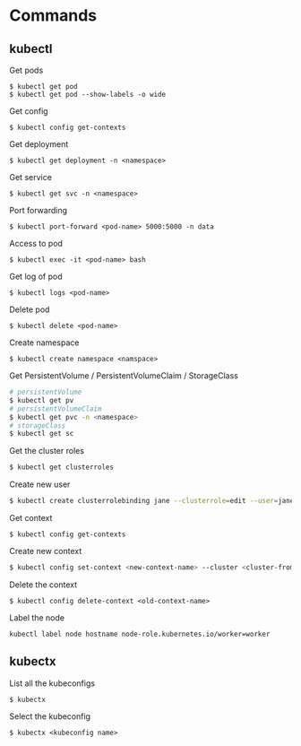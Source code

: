 # Commands

## kubectl

Get pods

```text
$ kubectl get pod
$ kubectl get pod --show-labels -o wide
```

Get config

```text
$ kubectl config get-contexts
```

Get deployment

```text
$ kubectl get deployment -n <namespace>
```

Get service

```text
$ kubectl get svc -n <namespace>
```

Port forwarding

```text
$ kubectl port-forward <pod-name> 5000:5000 -n data
```

Access to pod

```text
$ kubectl exec -it <pod-name> bash
```

Get log of pod

```text
$ kubectl logs <pod-name>
```

Delete pod

```text
$ kubectl delete <pod-name>
```

Create namespace

```text
$ kubectl create namespace <namspace>
```

Get PersistentVolume / PersistentVolumeClaim / StorageClass

```bash
# persistentVolume
$ kubectl get pv
# persistentVolumeClaim
$ kubectl get pvc -n <namespace>
# storageClass
$ kubectl get sc
```

Get the cluster roles

```bash
$ kubectl get clusterroles
```

Create new user 

```bash
$ kubectl create clusterrolebinding jane --clusterrole=edit --user=jane
```

Get context

```text
$ kubectl config get-contexts
```

Create new context

```bash
$ kubectl config set-context <new-context-name> --cluster <cluster-from-old-context> --user <auth-info-from-old-context>
```

Delete the context

```text
$ kubectl config delete-context <old-context-name>
```

Label the node

```text
kubectl label node hostname node-role.kubernetes.io/worker=worker
```

## kubectx

List all the kubeconfigs

```text
$ kubectx
```

Select the kubeconfig

```text
$ kubectx <kubeconfig name>
```

